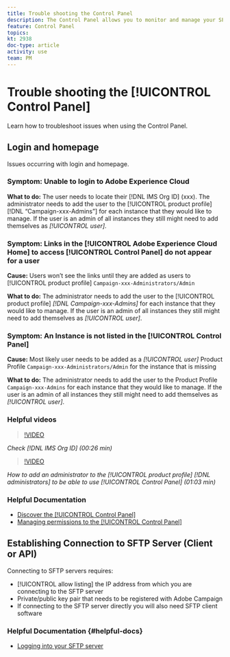```yaml
---
title: Trouble shooting the Control Panel
description: The Control Panel allows you to monitor and manage your SFTP storage by instance and allow list IP addresses.
feature: Control Panel
topics: 
kt: 2938
doc-type: article
activity: use
team: PM
---
```


# Trouble shooting the [!UICONTROL Control Panel]

Learn how to troubleshoot issues when using the Control Panel.

## Login and homepage

Issues occurring with login and homepage.

### Symptom: Unable to login to Adobe Experience Cloud

**What to do:**
The user needs to locate their [!DNL IMS Org ID] (xxx). The administrator needs to add the user to the [!UICONTROL product profile] [!DNL “Campaign-xxx-Admins”] for each instance that they would like to manage. If the user is an admin of all instances they still might need to add themselves as *[!UICONTROL user]*.

### Symptom: Links in the [!UICONTROL Adobe Experience Cloud Home] to access [!UICONTROL Control Panel] do not appear for a user 

**Cause:**
Users won’t see the links until they are added as users to [!UICONTROL product profile] `Campaign-xxx-Administrators/Admin`

**What to do:**
The administrator needs to add the user to the [!UICONTROL product profile] *[!DNL Campaign-xxx-Admins]* for each instance that they would like to manage. If the user is an admin of all instances they still might need to add themselves as *[!UICONTROL user]*. 

### Symptom: An Instance is not listed in the [!UICONTROL Control Panel]

**Cause:**
Most likely user needs to be added as a *[!UICONTROL user]* Product Profile `Campaign-xxx-Administrators/Admin` for the instance that is missing

**What to do:**
The administrator needs to add the user to the Product Profile `Campaign-xxx-Admins` for each instance that they would like to manage. If the user is an admin of all instances they still might need to add themselves as *[!UICONTROL user]*.

### Helpful videos

>[!VIDEO](https://video.tv.adobe.com/v/27183?quality=12)

*Check [!DNL IMS Org ID] (00:26 min)*

>[!VIDEO](https://video.tv.adobe.com/v/27147?quality=12)

*How to add an administrator to the [!UICONTROL product profile] *[!DNL administrators]* to be able to use [!UICONTROL Control Panel] (01:03 min)*

### Helpful Documentation

* [Discover the [!UICONTROL Control Panel]](https://helpx.adobe.com/campaign/kb/control-panel-overview.html)
* [Managing permissions to the [!UICONTROL Control Panel]](https://helpx.adobe.com/campaign/kb/control-panel-access.html)

## Establishing Connection to SFTP Server (Client or API)

Connecting to SFTP servers requires:

* [!UICONTROL allow listing] the IP address from which you are connecting to the SFTP server  
* Private/public key pair that needs to be registered with Adobe Campaign
* If connecting to the SFTP server directly you will also need SFTP client software

### Helpful Documentation {#helpful-docs}

* [Logging into your SFTP server](https://helpx.adobe.com/campaign/kb/control-panel-sftp.html#LoggingintoyourSFTPserver)
  

